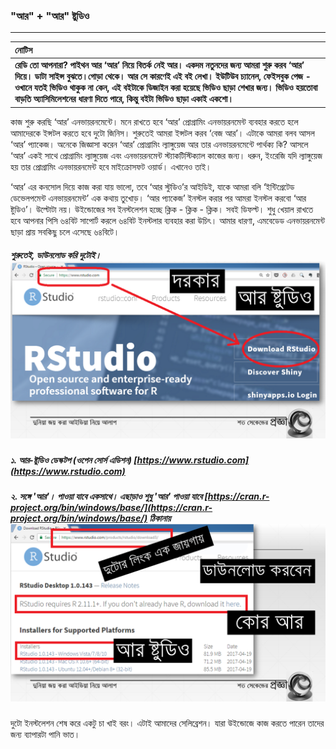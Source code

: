 ### "আর" + "আর" ষ্টুডিও

---

| **নোটিস** |
| :--- |
| **রেডি তো আপনারা? পাইথন আর ‘আর’ নিয়ে বিতর্ক নেই আর। একদম নতুনদের জন্য আমরা শুরু করব ‘আর’ দিয়ে। ডাটা সাইন্স বুঝতে।গোড়া থেকে। আর সে কারণেই এই বই লেখা। ইউটিউব চ্যানেল, ফেইসবুক পেজ - ওখানে যতই ভিডিও থাকুক না কেন, এই বইটাকে ডিজাইন করা হয়েছে ভিডিও ছাড়া শেখার জন্য। ভিডিও হয়তোবা বাড়তি অ্যাসিমিলেশনের ধারণা দিতে পারে, কিন্তু বইটা ভিডিও ছাড়া একাই একশো।** |

কাজ শুরু করছি ‘আর’ এনভায়রনমেন্টে। মনে রাখতে হবে ‘আর’ প্রোগ্রামিং এনভায়রনমেন্ট ব্যবহার করতে হলে আমাদেরকে ইন্সটল করতে হবে দুটো জিনিস। শুরুতেই আমরা ইন্সটল করব ‘বেজ আর’। এটাকে আমরা বলব আসল ‘আর’ প্যাকেজ। অনেকে জিজ্ঞাসা করেন ‘আর’ প্রোগ্রামিং ল্যাঙ্গুয়েজ আর তার এনভায়রনমেন্টে পার্থক্য কি? আসলে ‘আর’ একই সাথে প্রোগ্রামিং ল্যাঙ্গুয়েজ এবং এনভায়রনমেন্ট স্ট্যাকটিস্টিক্যাল কাজের জন্য। ধরুন, ইংরেজি যদি ল্যাঙ্গুয়েজ হয় তার প্রোগ্রামিং এনভায়রনমেন্ট হবে মাইক্রোসফট ওয়ার্ড। এখানেও তাই।

‘আর’ এর কনসোল দিয়ে কাজ করা যায় ভালো, তবে ‘আর স্টুডিও’র আইডিই, যাকে আমরা বলি ‘ইন্টিগ্রেটেড ডেভেলপমেন্ট এনভায়রনমেন্ট’ এক কথায় তুখোড়। ‘আর প্যাকেজ’ ইনস্টল করার পর আমরা ইনস্টল করবো ‘আর ষ্টুডিও’। উল্টোটা নয়। উইন্ডোজের সব ইনস্টলেশন হচ্ছে ক্লিক - ক্লিক - ক্লিক। সবই ডিফল্ট। শুধু খেয়াল রাখতে হবে আপনার পিসি ৬৪বিট সাপোর্ট করলে ৬৪বিট ইনস্টলার ব্যবহার করা উচিৎ। আমার ধারণা, এমবেডেড এনভায়রনমেন্ট ছাড়া প্রায় সবকিছু চলে এসেছে ৬৪বিটে।

##### শুরুতেই, ডাউনলোড করি দুটোই।![](/assets/Slide4.PNG)

##### ১. আর-ষ্টুডিও ডেস্কটপ \(ওপেন সোর্স এডিশন\)  [https://www.rstudio.com](https://www.rstudio.com)

##### ২. সঙ্গে 'আর'। পাওয়া যাবে একসাথে। এছাড়াও শুধু 'আর' পাওয়া যাবে [https://cran.r-project.org/bin/windows/base/](https://cran.r-project.org/bin/windows/base/) ঠিকানায়![](/assets/Slide5.PNG)

দুটো ইনস্টলেশন শেষ করে একটু চা খাই বরং। এটাই আমাদের সেলিব্রেশন। যারা উইন্ডোজে কাজ করতে পারেন তাদের জন্য ব্যাপারটা পানি ভাত।

##### 



